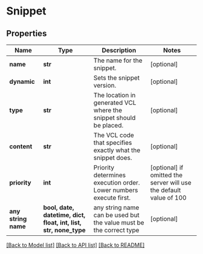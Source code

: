 # Snippet


## Properties
Name | Type | Description | Notes
------------ | ------------- | ------------- | -------------
**name** | **str** | The name for the snippet. | [optional] 
**dynamic** | **int** | Sets the snippet version. | [optional] 
**type** | **str** | The location in generated VCL where the snippet should be placed. | [optional] 
**content** | **str** | The VCL code that specifies exactly what the snippet does. | [optional] 
**priority** | **int** | Priority determines execution order. Lower numbers execute first. | [optional]  if omitted the server will use the default value of 100
**any string name** | **bool, date, datetime, dict, float, int, list, str, none_type** | any string name can be used but the value must be the correct type | [optional]

[[Back to Model list]](../README.md#documentation-for-models) [[Back to API list]](../README.md#documentation-for-api-endpoints) [[Back to README]](../README.md)


